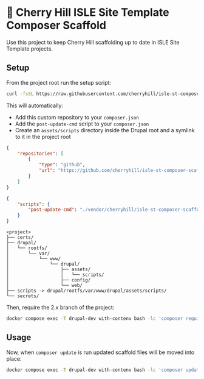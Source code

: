 # 🍒 Cherry Hill ISLE Site Template Composer Scaffold

Use this project to keep Cherry Hill scaffolding up to date in ISLE Site Template projects.

## Setup

From the project root run the setup script:

```bash
curl -fsSL https://raw.githubusercontent.com/cherryhill/isle-st-composer-scaffold/2.x/setup | bash
```

This will automatically:

- Add this custom repository to your `composer.json`
- Add the `post-update-cmd` script to your `composer.json`
- Create an `assets/scripts` directory inside the Drupal root and a symlink to it in the project root

```json
{
    "repositories": [
        {
            "type": "github",
            "url": "https://github.com/cherryhill/isle-st-composer-scaffold"
        }
    ]
}
```

```json
{
    "scripts": {
        "post-update-cmd": "./vendor/cherryhill/isle-st-composer-scaffold/spackle"
    }
}
```

```tree
<project>
├── certs/
├── drupal/
│   └── rootfs/
│       └── var/
│           └── www/
│               └── drupal/
│                   ├── assets/
│                   │   └── scripts/
│                   ├── config/
│                   └── web/
├── scripts -> drupal/rootfs/var/www/drupal/assets/scripts/
└── secrets/
```

Then, require the 2.x branch of the project:

```bash
docker compose exec -T drupal-dev with-contenv bash -lc 'composer require cherryhill/isle-st-composer-scaffold:2.x-dev'
```

## Usage

Now, when `composer update` is run updated scaffold files will be moved into place:

```bash
docker compose exec -T drupal-dev with-contenv bash -lc 'composer update cherryhill/isle-st-composer-scaffold'
```
